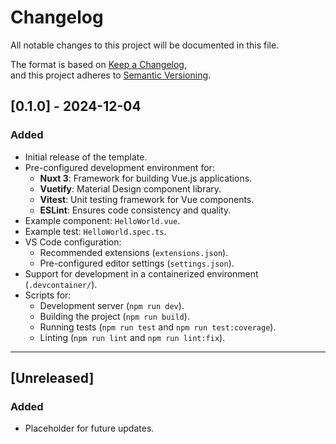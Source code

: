 # Changelog

All notable changes to this project will be documented in this file.

The format is based on [Keep a Changelog](https://keepachangelog.com/en/1.0.0/),  
and this project adheres to [Semantic Versioning](https://semver.org/spec/v2.0.0.html).

## [0.1.0] - 2024-12-04

### Added
- Initial release of the template.
- Pre-configured development environment for:
  - **Nuxt 3**: Framework for building Vue.js applications.
  - **Vuetify**: Material Design component library.
  - **Vitest**: Unit testing framework for Vue components.
  - **ESLint**: Ensures code consistency and quality.
- Example component: `HelloWorld.vue`.
- Example test: `HelloWorld.spec.ts`.
- VS Code configuration:
  - Recommended extensions (`extensions.json`).
  - Pre-configured editor settings (`settings.json`).
- Support for development in a containerized environment (`.devcontainer/`).
- Scripts for:
  - Development server (`npm run dev`).
  - Building the project (`npm run build`).
  - Running tests (`npm run test` and `npm run test:coverage`).
  - Linting (`npm run lint` and `npm run lint:fix`).

---

## [Unreleased]

### Added
- Placeholder for future updates.
